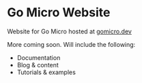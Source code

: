 # Go Micro Website

Website for Go Micro hosted at [gomicro.dev](https://gomicro.dev)

More coming soon. Will include the following:

- Documentation
- Blog & content
- Tutorials & examples
